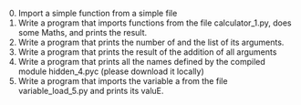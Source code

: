 0. Import a simple function from a simple file
1. Write a program that imports functions from the file calculator_1.py, does some Maths, and prints the result.
2. Write a program that prints the number of and the list of its arguments.
3. Write a program that prints the result of the addition of all arguments
4. Write a program that prints all the names defined by the compiled module hidden_4.pyc (please download it locally)
5. Write a program that imports the variable a from the file variable_load_5.py and prints its valuE. 

